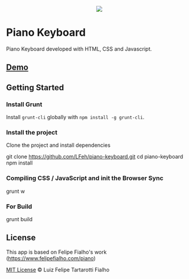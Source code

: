 <p align="center"><img src="https://cloud.githubusercontent.com/assets/3603793/23483757/ffbc98c0-feb2-11e6-8d3e-c9d122bf7e3b.png"></p>


# Piano Keyboard

Piano Keyboard developed with HTML, CSS and Javascript.

## [Demo](http://www.felipefialho.com/piano)

## Getting Started

### Install Grunt

Install `grunt-cli` globally with `npm install -g grunt-cli`.

### Install the project

Clone the project and install dependencies

git clone https://github.com/LFeh/piano-keyboard.git
cd piano-keyboard
npm install

### Compiling CSS / JavaScript and init the Browser Sync

grunt w

### For Build

grunt build

## License

This app is based on Felipe Fialho's work (https://www.felipefialho.com/piano)

[MIT License](http://felipefialho.mit-license.org/) © Luiz Felipe Tartarotti Fialho
